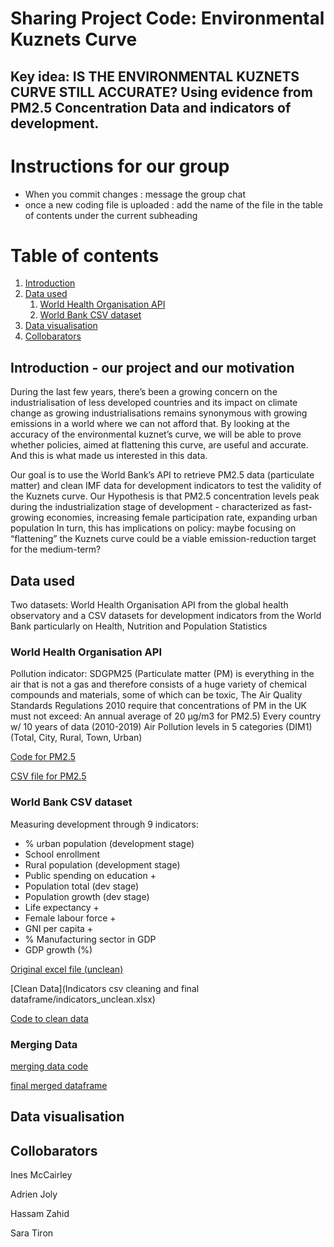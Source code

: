# Sharing Project Code:  Environmental Kuznets Curve
## Key idea: IS THE ENVIRONMENTAL KUZNETS CURVE STILL ACCURATE? Using evidence from PM2.5 Concentration Data and indicators of development. 

# Instructions for our group
- When you commit changes : message the group chat 
- once a new coding file is uploaded : add the name of the file in the table of contents under the current subheading

# Table of contents
1. [Introduction](#introduction)
2. [Data used](#paragraph1)
    1. [World Health Organisation API](#subparagraph1)
    2. [World Bank CSV dataset](#subparagraph2) 
3. [Data visualisation](#paragraph2)
4. [Collobarators](#paragraph3)

## Introduction - our project and our motivation <a name="introduction"></a>
During the last few years, there’s been a growing concern on the industrialisation of less developed countries and its impact on climate change as growing industrialisations remains synonymous with growing emissions in a world where we can not afford that. By looking at the accuracy of the environmental kuznet’s curve, we will be able to prove whether policies, aimed at flattening this curve, are useful and accurate. And this is what made us interested in this data. 

Our goal is to use the World Bank’s API to retrieve PM2.5 data (particulate matter) and clean IMF data for development indicators to test the validity of the Kuznets curve. Our Hypothesis is that PM2.5 concentration levels peak during the industrialization stage of development - characterized as fast-growing economies, increasing female participation rate, expanding urban population
In turn, this has implications on policy: maybe focusing on “flattening” the Kuznets curve could be a viable emission-reduction target for the medium-term?

## Data used <a name="paragraph1"></a>
Two datasets: World Health Organisation API from the global health observatory and a CSV datasets for development indicators from the World Bank particularly on Health, Nutrition and Population Statistics

### World Health Organisation API <a name="subparagraph1"></a>
Pollution indicator: SDGPM25  (Particulate matter (PM) is everything in the air that is not a gas and therefore consists of a huge variety of chemical compounds and materials, some of which can be toxic, The Air Quality Standards Regulations 2010 require that concentrations of PM in the UK must not exceed: An annual average of 20 µg/m3 for PM2.5)
Every country w/ 10 years of data (2010-2019)
Air Pollution levels in 5 categories (DIM1) (Total, City, Rural, Town, Urban)

[Code for PM2.5](https://github.com/neocommits/environmentalkuznets/blob/8d320777d10cfe5cc6c4a601a26e706a416b5718/API%20code%20and%20csv%20file/PM25.py)

[CSV file for PM2.5](https://github.com/neocommits/environmentalkuznets/blob/11c950810089379519de1a039b15b76a8f58afd3/API%20code%20and%20csv%20file/PM25_data.csv)

### World Bank CSV dataset <a name="subparagraph2"></a>

Measuring development through 9 indicators:
- % urban population (development stage)
- School enrollment 
- Rural population  (development stage)
- Public spending on education +
- Population total  (dev stage)
- Population growth (dev stage)
- Life expectancy +
- Female labour force +
- GNI per capita +
- % Manufacturing sector in GDP
- GDP growth (%)

[Original excel file (unclean)](https://github.com/neocommits/environmentalkuznets/blob/e51ec8c181716de6e131260745501ded40ae3c37/Indicators%20csv%20cleaning%20and%20final%20dataframe/indicators_unclean.xlsx)

[Clean Data](Indicators csv cleaning and final dataframe/indicators_unclean.xlsx)

[Code to clean data](https://github.com/neocommits/environmentalkuznets/blob/e51ec8c181716de6e131260745501ded40ae3c37/Indicators%20csv%20cleaning%20and%20final%20dataframe/Indicators_data_cleaning.ipynb)

### Merging Data

[merging data code](https://github.com/neocommits/environmentalkuznets/blob/e51ec8c181716de6e131260745501ded40ae3c37/Indicators%20csv%20cleaning%20and%20final%20dataframe/Final_data_merging.ipynb)

[final merged dataframe](https://github.com/neocommits/environmentalkuznets/blob/e51ec8c181716de6e131260745501ded40ae3c37/Indicators%20csv%20cleaning%20and%20final%20dataframe/final_dataframe.csv)


## Data visualisation <a name="paragraph2"></a>

## Collobarators  <a name="paragraph3"></a>
Ines McCairley

Adrien Joly

Hassam Zahid

Sara Tiron

